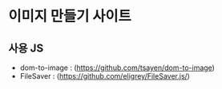 # 이미지 만들기 사이트

## 사용 JS

- dom-to-image : (https://github.com/tsayen/dom-to-image)
- FileSaver : (https://github.com/eligrey/FileSaver.js/)